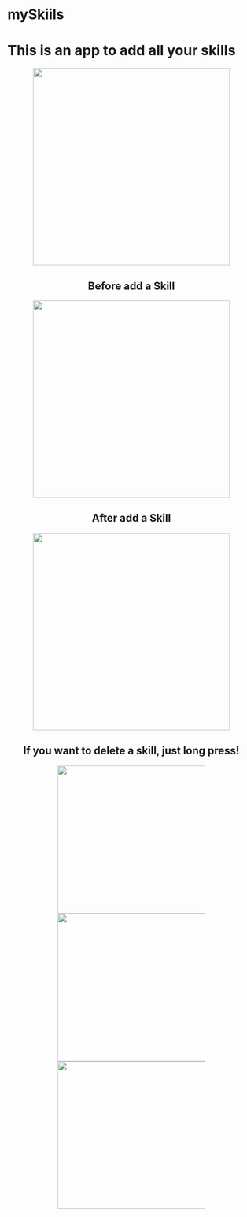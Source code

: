 # mySkiils


<H1>This is an app to add all your skills</H1>
 
 <div align="center">
 <img src="https://user-images.githubusercontent.com/64233836/212698976-0c50435b-94c7-49a9-b01d-dc0d13180bf7.png" width="400px" />
</div>
 
<div align="center">
<H2>Before add a Skill</H2>
</div>

<div align="center">
 <img src="https://user-images.githubusercontent.com/64233836/212699169-3d25de35-923e-4698-8b08-1f22dfaac49d.png" width="400px" />
</div>

<div align="center">
<H2>After add a Skill</H2>
</div>

<div align="center">
 <img src="https://user-images.githubusercontent.com/64233836/212699244-031cc942-13cc-4a03-a99c-321bf21b4619.png" width="400px" />
</div>

<div align="center">
<H2>If you want to delete a skill, just long press!</H2>
</div>
<div align="center">
 <img src="https://user-images.githubusercontent.com/64233836/212699244-031cc942-13cc-4a03-a99c-321bf21b4619.png" width="300px" />
 <img src="https://user-images.githubusercontent.com/64233836/212769311-68c0d3e9-0782-4567-bb75-850117f15678.png" width="300px" />
 <img src="https://user-images.githubusercontent.com/64233836/212769489-f60b4e08-6d28-482c-8704-8c905bd5fda2.png" width="300px" />

</div>

